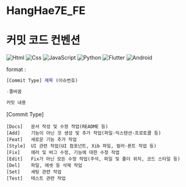 # HangHae7E_FE

# 커밋 코드 컨벤션




<img alt="Html" src ="https://img.shields.io/badge/HTML5-E34F26.svg?&style=for-the-badge&logo=HTML5&logoColor=white"/> <img alt="Css" src ="https://img.shields.io/badge/CSS3-1572B6.svg?&style=for-the-badge&logo=CSS3&logoColor=white"/> <img alt="JavaScript" src ="https://img.shields.io/badge/JavaScriipt-F7DF1E.svg?&style=for-the-badge&logo=JavaScript&logoColor=black"/> <img alt="Python" src ="https://img.shields.io/badge/Python-3776AB.svg?&style=for-the-badge&logo=Python&logoColor=white"/> <img alt="Flutter" src ="https://img.shields.io/badge/Flutter-02569B.svg?&style=for-the-badge&logo=Flutter&logoColor=white"/> <img alt="Android" src ="https://img.shields.io/badge/Android-3DDC84.svg?&style=for-the-badge&logo=Android&logoColor=black"/>


format : 

```jsx
[Commit Type] 제목 (이슈번호)

-줄바꿈 

커밋 내용
```

[Commit Type]

```
[Docs]   문서 작성 및 수정 작업(README 등)
[Add]    기능이 아닌 것 생성 및 추가 작업(파일·익스텐션·프로토콜 등)
[Feat]   새로운 기능 추가 작업
[Style]  UI 관련 작업(UI 컴포넌트, Xib 파일, 컬러·폰트 작업 등)
[Fix]    에러 및 버그 수정, 기능에 대한 수정 작업
[Edit]   Fix가 아닌 모든 수정 작업(주석, 파일 및 폴더 위치, 코드 스타일 등)
[Del]    파일, 에셋 등 삭제 작업
[Set]    세팅 관련 작업
[Test]   테스트 관련 작업
```
